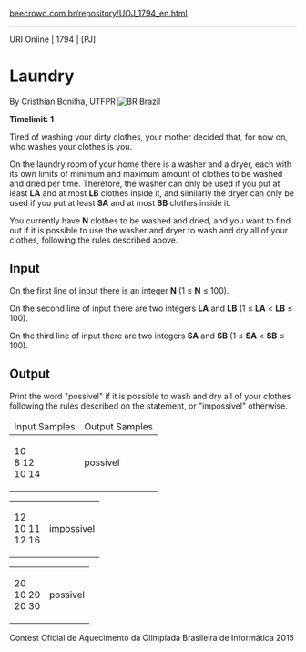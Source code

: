<p><a href="https://www.beecrowd.com.br/repository/UOJ_1794_en.html">beecrowd.com.br/repository/UOJ_1794_en.html</a></p><hr>
<div>
  <span>URI Online | 1794 | [PJ]</span>
  <h1>Laundry</h1>
  <div>
    <p>By Cristhian Bonilha, UTFPR <img src="https://resources.beecrowd.com.br/gallery/images/flags/br.gif" alt="BR"> Brazil</p>
  </div>
  <strong>Timelimit: 1</strong>
</div>
<div>
<div>
  <p>Tired of washing your dirty clothes, your mother decided that, for now on, who washes your clothes is you.</p>
  <p>On the laundry room of your home there is a washer and a dryer, each with its own limits of minimum and maximum amount of clothes to be washed and dried per time. Therefore, the washer can only be used if you put at least <strong>LA</strong> and at most <strong>LB</strong> clothes inside it, and similarly the dryer can only be used if you put at least <strong>SA</strong> and at most <strong>SB</strong> clothes inside it.</p>
  <p>You currently have <strong>N</strong> clothes to be washed and dried, and you want to find out if it is possible to use the washer and dryer to wash and dry all of your clothes, following the rules described above.</p>
</div>
<h2>Input</h2>
<div>
  <p>On the first line of input there is an integer <strong>N</strong> (1 ≤ <strong>N</strong> ≤ 100).</p>
  <p>On the second line of input there are two integers <strong>LA</strong> and <strong>LB</strong> (1 ≤ <strong>LA</strong> &lt; <strong>LB</strong> ≤ 100).</p>
  <p>On the third line of input there are two integers <strong>SA</strong> and <strong>SB</strong> (1 ≤ <strong>SA</strong> &lt; <strong>SB</strong> ≤ 100).</p>
</div>
<h2>Output</h2>
<div>
  <p>Print the word "possivel" if it is possible to wash and dry all of your clothes following the rules described on the statement, or "impossivel" otherwise.</p>
</div>
<div></div>
<table>
  <thead>
    <tr>
      <td>Input Samples</td>
      <td>Output Samples</td>
    </tr>
  </thead>
  <tbody>
    <tr>
      <td>
        <p>10<br>
         8 12<br>
         10 14</p>
      </td>
      <td>
        <p>possivel</p>
      </td>
    </tr>
  </tbody>
</table>
<div></div>
<table>
  <thead>
  </thead>
  <tbody>
    <tr>
      <td>
        <p>12<br>
         10 11<br>
         12 16</p>
      </td>
      <td>
        <p>impossivel</p>
      </td>
    </tr>
  </tbody>
</table>
<div></div>
  <table>
    <thead>
    </thead>
    <tbody>
      <tr>
        <td>
          <p>20<br>
           10 20<br>
           20 30</p>
        </td>
        <td>
          <p>possivel</p>
        </td>
      </tr>
    </tbody>
  </table>
  <p>
  Contest Oficial de Aquecimento da Olimpíada Brasileira de Informática 2015</p>
</div>